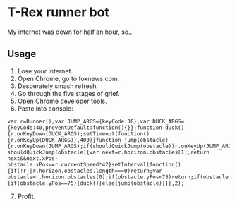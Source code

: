 # T-Rex runner bot

My internet was down for half an hour, so...

## Usage

1. Lose your internet.
2. Open Chrome, go to foxnews.com.
3. Desperately smash refresh.
4. Go through the five stages of grief.
5. Open Chrome developer tools.
6. Paste into console:
  ```
  var r=Runner();var JUMP_ARGS={keyCode:38};var DUCK_ARGS={keyCode:40,preventDefault:function(){}};function duck(){r.onKeyDown(DUCK_ARGS);setTimeout(function(){r.onKeyUp(DUCK_ARGS)},400)}function jump(obstacle){r.onKeyDown(JUMP_ARGS);if(shouldQuickJump(obstacle))r.onKeyUp(JUMP_ARGS)}function shouldQuickJump(obstacle){var next=r.horizon.obstacles[1];return next&&next.xPos-obstacle.xPos<=r.currentSpeed*42}setInterval(function(){if(!r||r.horizon.obstacles.length===0)return;var obstacle=r.horizon.obstacles[0];if(obstacle.yPos<75)return;if(obstacle.xPos<=r.currentSpeed*18){if(obstacle.yPos==75){duck()}else{jump(obstacle)}}},2);
  ```
7. Profit.
